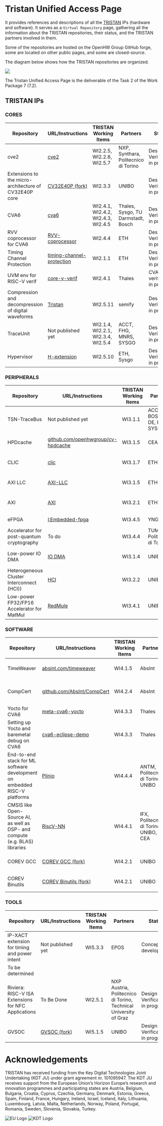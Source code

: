 # Tristan Unified Access Page

It provides references and descriptions of all the [TRISTAN](https://tristan-project.eu/) IPs (hardware and software).
It serves as a `Virtual Repository` page, gathering all the information about the TRISTAN repositories, their status,
and the TRISTAN partners involved in them.

Some of the repositories are hosted on the OpenHW Group GitHub forge, some are located on other public pages, and some are closed-source.

The diagram below shows how the TRISTAN repositories are organized.


<img src="https://github.com/openhwgroup/tristan-unified-access-page/blob/main/images/tristan_virtual_repo.png" align="center" />

The Tristan Unified Access Page is the deliverable of the Task 2 of the Work Package 7 (7.2).


## TRISTAN IPs

### CORES

Repository | URL/Instructions | TRISTAN Working Items | Partners                    | Status                      | License   |
---------- | ---------------- | --------------------- | --------------------------- | --------------------------- | --------- |
cve2       | [cve2](https://github.com/openhwgroup/cve2) | WI2.2.5, WI2.2.8, WI2.5.7 | NXP, Synthara, Politecnico di Torino | Design and Verification in progress | Solderpad |
Extensions to the micro-architecture of CV32E40P core | [CV32E40P (fork)](https://github.com/pulp-platform/cv32e40p) | WI2.3.3 | UNIBO | Design and Verification in progress | Solderpad |
CVA6       | [cva6](https://github.com/openhwgroup/cva6) | WI2.4.1, WI2.4.2, WI2.4.3, WI2.4.5 | Thales, Sysgo, TU Darmstadt, Bosch  | Design and Verification in progress | Solderpad |
RVV coprocessor for CVA6  | [RVV-coprocessor](https://github.com/pulp-platform/ara) | WI2.4.4 | ETH | Design and Verification in progress | Solderpad |
Timing Channel Protection | [timing-channel-protection](https://github.com/pulp-platform/cva6) | WI2.1.1 | ETH | Design and Verification in progress | Solderpad |
UVM env for RISC-V verif | [core-v-verif](https://github.com/openhwgroup/core-v-verif) | WI2.4.1 | Thales | CVA6 verification in progress | Solderpad |
Compression and decompression of digital waveforms| [Tristan](https://github.com/semify-eda/tristan/tree/f6516af367ea9729658724e39aa83fa65c2aa884) | WI2.5.11 | semify | Design and Verification in progress | To be determined|
TraceUnit | Not published yet | WI2.1.4, WI2.2.1, WI2.3.4, WI2.5.4| ACCT, FHG, MNRS, SYSGO| Design and Verification in progress | To be determined |
Hypervisor | [H-extension](https://github.com/openhwgroup/cva6) | WI2.5.10 | ETH, Sysgo | Design and Verification in progress | Solderpad |

### PERIPHERALS

Repository | URL/Instructions | TRISTAN Working Items | Partners                    | Status                      | License   |
---------- | ---------------- | --------------------- | --------------------------- | --------------------------- | --------- |
TSN-TraceBus | Not published yet | WI3.1.1| ACCT, BOSCH-DE, FHG, SYSGO| Design and Verification in progress | To be determined |
HPDcache   | [github.com/openhwgroup/cv-hpdcache](https://github.com/openhwgroup/cv-hpdcache) | WI3.1.5 | CEA | Design and verification in progress | Solderpad |
CLIC       | [clic](https://github.com/pulp-platform/clic) | WI3.1.7 | ETH | Design and Verification in progress | Apache-2.0 |
AXI LLC    | [AXI-LLC](https://github.com/pulp-platform/axi_llc) | WI3.1.5 | ETH | Design and Verification in progress | Solderpad |
AXI        | [AXI](https://github.com/pulp-platform/axi) | WI3.2.1 | ETH | Design and Verification in progress | Solderpad |
eFPGA| [I:Embedded-fpga](https://github.com/yongatek/eFPGA) | WI3.4.5 | YNGA | Design in progress | Solderpad |
Accelerator for post-quantum cryptography| To do | WI3.4.4 | TUM, Politecnico di Torino | Design  in progress | To be determined|
Low-power IO DMA | [IO DMA](https://github.com/pulp-platform/udma_core) | WI3.1.4 | UNIBO | Design and Verification in progress | Solderpad |
Heterogeneous Cluster Interconnect (HCI)) | [HCI](https://github.com/pulp-platform/hci) | WI3.2.2 | UNIBO | Design and Verification in progress | Solderpad |
Low-power FP32/FP16 Accelerator for MatMul | [RedMule](https://github.com/pulp-platform/redmule) | WI3.4.1 | UNIBO | Design and Verification in progress | Solderpad |

### SOFTWARE

Repository | URL/Instructions | TRISTAN Working Items | Partners                    | Status                      | License   |
---------- | ---------------- | --------------------- | --------------------------- | --------------------------- | --------- |
TimeWeaver | [absint.com/timeweaver](https://www.absint.com/timeweaver/) | WI4.1.5 | AbsInt | Waiting for WI4.1.3 / WI2.2.1 | proprietary |
CompCert   | [github.com/AbsInt/CompCert](https://github.com/AbsInt/CompCert) | WI4.2.4 | AbsInt | Waiting for WI2.5.4 | dual licensed (see repository) |
Yocto for CVA6 | [meta-cva6-yocto](https://github.com/openhwgroup/meta-cva6-yocto) | WI4.3.3 | Thales | Initial release | MIT |
Setting up Yocto and baremetal debug on CVA6 | [cva6-eclipse-demo](https://github.com/ThalesGroup/cva6-eclipse-demo) | WI4.3.3 |Thales | Initial release | Apache |
End-to-end stack for ML software development on embedded RISC-V platforms| [Plinio](https://github.com/eml-eda/plinio) | WI4.4.4 | ANTM, Politecnico di Torino, UNIBO | Design  in progress | Apache 2.0|
CMSIS like Open-Source AI, as well as DSP- and compute (e.g. BLAS) libraries| [RiscV-NN](https://github.com/eml-eda/RiscV-NN) | WI4.4.1 | IFX, Politecnico di Torino, UNIBO, CEA | Design  in progress |
COREV GCC | [COREV GCC (fork)](https://github.com/EEESlab/corev-gcc/tree/tristan-dev) | WI4.2.1 | UNIBO | Design and Verification in progress | GPL |
COREV Binutils | [COREV Binutils (fork)](https://github.com/EEESlab/corev-binutils-gdb/tree/tristan-dev) | WI4.2.1 | UNIBO | Design and Verification in progress | GPL |

### TOOLS

Repository | URL/Instructions | TRISTAN Working Items | Partners                    | Status                      | License   |
---------- | ---------------- | --------------------- | --------------------------- | --------------------------- | --------- |
IP-XACT extension for timing and power intent | Not published yet | WI5.3.3 | EPOS | Concept in development| To be determined|
To be determined|
Riviera: RISC-V ISA Extensions for NFC Applications | To Be Done | WI2.5.1 | NXP Austria, Politecnico di Torino, Technical University of Graz | Design and Verification in progress | To Be Decided |
GVSOC | [GVSOC (fork)](https://github.com/EEESlab/gvsoc/tree/tristan-dev) | WI5.1.5 | UNIBO | Design and Verification in progress | Apache-2.0 |


# Acknowledgements

TRISTAN has received funding from the Key Digital Technologies Joint Undertaking (KDT JU) under grant agreement nr. 101095947. The KDT JU receives support from the European Union’s Horizon Europe’s research and innovation programmes and participating states are Austria, Belgium, Bulgaria, Croatia, Cyprus, Czechia, Germany, Denmark, Estonia, Greece, Spain, Finland, France, Hungary, Ireland, Israel, Iceland, Italy, Lithuania, Luxembourg, Latvia, Malta, Netherlands, Norway, Poland, Portugal, Romania, Sweden, Slovenia, Slovakia, Turkey.

![EU Logo](https://cloud.hipert.unimore.it/apps/files_sharing/publicpreview/pessWNfeqBfYi3o?x=1912&y=617&a=true&file=eu_logo.png&scalingup=0)
![KDT Logo](https://cloud.hipert.unimore.it/apps/files_sharing/publicpreview/yd7FgKisNgtLPTy?x=1912&y=617&a=true&file=kdt_logo.png&scalingup=0)   



